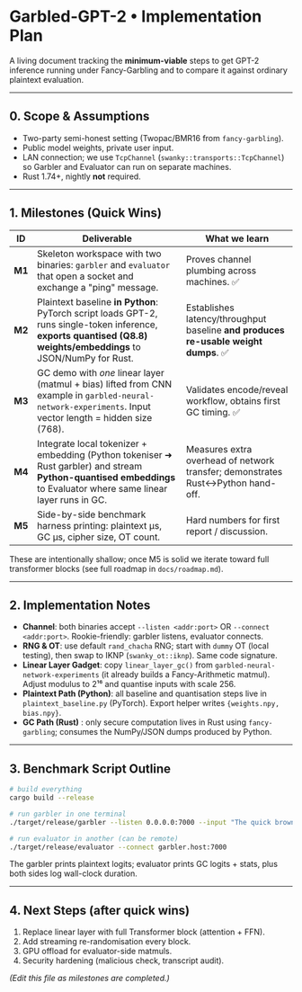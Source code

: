 # Garbled-GPT-2 • Implementation Plan

A living document tracking the **minimum-viable** steps to get GPT-2 inference running under Fancy-Garbling and to compare it against ordinary plaintext evaluation.

---

## 0. Scope & Assumptions

- Two-party semi-honest setting (Twopac/BMR16 from `fancy-garbling`).
- Public model weights, private user input.
- LAN connection; we use `TcpChannel` (`swanky::transports::TcpChannel`) so Garbler and Evaluator can run on separate machines.
- Rust 1.74+, nightly **not** required.

---

## 1. Milestones (Quick Wins)

| ID     | Deliverable                                                                                                                                                         | What we learn                                                                       |
| ------ | ------------------------------------------------------------------------------------------------------------------------------------------------------------------- | ----------------------------------------------------------------------------------- |
| **M1** | Skeleton workspace with two binaries: `garbler` and `evaluator` that open a socket and exchange a "ping" message.                                                   | Proves channel plumbing across machines. ✅                                         |
| **M2** | Plaintext baseline **in Python**: PyTorch script loads GPT-2, runs single-token inference, **exports quantised (Q8.8) weights/embeddings** to JSON/NumPy for Rust.  | Establishes latency/throughput baseline **and produces re-usable weight dumps**. ✅ |
| **M3** | GC demo with _one_ linear layer (matmul + bias) lifted from CNN example in `garbled-neural-network-experiments`. Input vector length = hidden size (768).           | Validates encode/reveal workflow, obtains first GC timing. ✅                       |
| **M4** | Integrate local tokenizer + embedding (Python tokeniser ➜ Rust garbler) and stream **Python-quantised embeddings** to Evaluator where same linear layer runs in GC. | Measures extra overhead of network transfer; demonstrates Rust↔Python hand-off.     |
| **M5** | Side-by-side benchmark harness printing: plaintext µs, GC µs, cipher size, OT count.                                                                                | Hard numbers for first report / discussion.                                         |

These are intentionally shallow; once M5 is solid we iterate toward full transformer blocks (see full roadmap in `docs/roadmap.md`).

---

## 2. Implementation Notes

- **Channel**: both binaries accept `--listen <addr:port>` OR `--connect <addr:port>`. Rookie-friendly: garbler listens, evaluator connects.
- **RNG & OT**: use default `rand_chacha` RNG; start with `dummy` OT (local testing), then swap to IKNP (`swanky_ot::iknp`). Same code signature.
- **Linear Layer Gadget**: copy `linear_layer_gc()` from `garbled-neural-network-experiments` (it already builds a Fancy-Arithmetic matmul). Adjust modulus to 2¹⁶ and quantise inputs with scale 256.
- **Plaintext Path (Python)**: all baseline and quantisation steps live in `plaintext_baseline.py` (PyTorch). Export helper writes `{weights.npy, bias.npy}`.
- **GC Path (Rust)** : only secure computation lives in Rust using `fancy-garbling`; consumes the NumPy/JSON dumps produced by Python.

---

## 3. Benchmark Script Outline

```bash
# build everything
cargo build --release

# run garbler in one terminal
./target/release/garbler --listen 0.0.0.0:7000 --input "The quick brown fox"

# run evaluator in another (can be remote)
./target/release/evaluator --connect garbler.host:7000
```

The garbler prints plaintext logits; evaluator prints GC logits + stats, plus both sides log wall-clock duration.

---

## 4. Next Steps (after quick wins)

1. Replace linear layer with full Transformer block (attention + FFN).
2. Add streaming re-randomisation every block.
3. GPU offload for evaluator-side matmuls.
4. Security hardening (malicious check, transcript audit).

_(Edit this file as milestones are completed.)_
